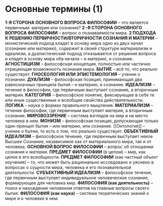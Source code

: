 # Основные термины (1)
**1-Я СТОРОНА ОСНОВНОГО ВОПРОСА ФИЛОСОФИИ** – что является первичным: материя или сознание?
**2 -Я СТОРОНА ОСНОВНОГО ВОПРОСА ФИЛОСОФИИ** – вопрос о познаваемости мира.
**2 ПОДХОДА К РЕШЕНИЮ ПЕРВИЧНОСТИ/ВТОРИЧНОСТИ СОЗНАНИЯ И МАТЕРИИ** – монистический подход кладет в основу мира одно из двух начал (сознание или материю), содержит в своей структуре материализм и идеализм, а дуалистический подход отказывается от решения вопроса и кладет в основу мира оба начала – и материю, и сознание.
**АГНОСТИЦИЗМ** – философская концепция, полностью или частично отрицающая возможность познания мира.
**БЫТИЕ** – всё то, что реально существует.
**ГНОСЕОЛОГИЯ ИЛИ ЭПИСТЕМОЛОГИЯ** – учение о познании.
**ДУАЛИЗМ** – философская позиция, принимающая два равнозначных принципа бытия – и материю, и сознание.
**ИДЕАЛИЗМ** – течение в философии, где первичным выступает сознание, а вторичным материя.
**КАТЕГОРИЯ** – философское понятие, фиксирующее в себе те или иные существенные и всеобщие свойства действительности.
**ЛОГИКА** – наука о формах правильного мышления.
**МАТЕРИАЛИЗМ** – течение философии, где первичным выступает материя, а вторичным сознание.
**МИРОВОЗЗРЕНИЕ** – система взглядов на мир и на место человека в нем.
**МОНИЗМ** – философская позиция, допускающая только один принцип бытия – или материю, или сознание.
[[Онтология]] – учение о бытии, то есть о том, что реально существует.
**ОБЪЕКТИВНЫЙ ИДЕАЛИЗМ** – философское течение, где первичным выступает некое Высшее Сознание, независимое как от материального мира, так и от человека.
**ОСНОВНОЙ ВОПРОС ФИЛОСОФИИ** – вопрос об отношении сознания к материи. **ПРЕДМЕТ ФИЛОСОФИИ** (в целом) – мир, как целое в его всеобщности.
**ПРЕДМЕТ ФИЛОСОФИИ** (как частный объект изучения) – то, что может быть рационально исследовано и уяснено в вопросах о сущности мира, человека и его познавательной деятельности.
**СУБЪЕКТИВНЫЙ ИДЕАЛИЗМ** – философское течение, где первичным выступает индивидуальное человеческое сознание, формирующее для человека мир.
**ФИЛОСОФИЯ (как деятельность)** – поиск и нахождение человеком ответов на главные вопросы своего бытия.
**ФИЛОСОФИЯ (как наука)** – система теоретических знаний о мире и о человеке в нем.